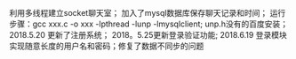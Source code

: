 利用多线程建立socket聊天室；
加入了mysql数据库保存聊天记录和时间；
运行步骤：gcc xxx.c -o xxx -lpthread -lunp -lmysqlclient;
unp.h没有的百度安装；
2018.5.20 更新了注册系统；
2018。5.25更新登录验证功能;
2018.6.19 登录模块实现随意长度的用户名和密码；修复了数据不同步的问题
